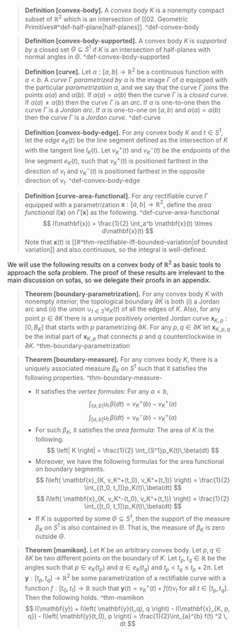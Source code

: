 > __Definition [convex-body].__ A _convex body_ $K$ is a nonempty compact subset of $\mathbb{R}^2$ which is an intersection of [[02. Geometric Primitives#^def-half-plane|half-planes]]. ^def-convex-body

> __Definition [convex-body-supported].__ A convex body $K$ is _supported by_ a closed set $\Theta \subseteq S^1$ if $K$ is an intersection of half-planes with normal angles in $\Theta$. ^def-convex-body-supported

> __Definition [curve].__ Let $\alpha : [a, b] \to \mathbb{R}^2$ be a continuous function with $a < b$. A _curve_ $\Gamma$ _parametrized by_ $\alpha$ is the image $\Gamma$ of $\alpha$ equipped with the particular _parametrization_ $\alpha$, and we say that the curve $\Gamma$ _joins_ the points $\alpha(a)$ and $\alpha(b)$.
> If $\alpha(a)=\alpha(b)$ then the curve $\Gamma$ is a _closed curve_. If $\alpha(a) \neq \alpha(b)$ then the curve $\Gamma$ is an _arc_. If $\alpha$ is one-to-one then the curve $\Gamma$ is a _Jordan arc_. If $\alpha$ is one-to-one on $[a, b)$ and $\alpha(a) = \alpha(b)$ then the curve $\Gamma$ is a _Jordan curve_. ^def-curve

> __Definition [convex-body-edge].__ For any convex body $K$ and $t \in S^1$, let the _edge_ $e_K(t)$ be the line segment defined as the intersection of $K$ with the tangent line $l_K(t)$. Let $v_K^+(t)$ and $v_K^-(t)$ be the endpoints of the line segment $e_K(t)$, such that $v_K^+(t)$ is positioned farthest in the direction of $v_t$ and $v_K^-(t)$ is positioned farthest in the opposite direction of $v_t$. ^def-convex-body-edge

> __Definition [curve-area-functional].__ For any rectifiable curve $\Gamma$ equipped with a parametrization $\mathbf{x} : [a, b] \to \mathbb{R}^2$, define the _area functional_ $I(\mathbf{x})$ on $\Gamma[\mathbf{x}]$ as the following. ^def-curve-area-functional
$$
I(\mathbf{x}) = \frac{1}{2} \int_a^b \mathbf{x}(t) \times d\mathbf{x}(t)
$$
> Note that $\mathbf{x}(t)$ is [[#^thm-rectifiable-iff-bounded-variation|of bounded variation]] and also continuous, so the integral is well-defined.

We will use the following results on a convex body of $\mathbb{R}^2$ as basic tools to approach the sofa problem. The proof of these results are irrelevant to the main discussion on sofas, so we delegate their proofs in an appendix.

> __Theorem [boundary-parametrization].__ For any convex body $K$ with nonempty interior, the topological boundary $\partial K$ is both (i) a Jordan arc and (ii) the union $\cup_{t \in S^1} e_K(t)$ of all the edges of $K$. Also, for any point $p \in \partial K$ there is a unique positively oriented Jordan curve $\mathbf{x}_{K, p} : [0, B_K]$ that starts with $p$ parametrizing $\partial K$. For any $p, q \in \partial K$ let $\mathbf{x}_{K, p, q}$ be the initial part of $\mathbf{x}_{K, p}$ that connects $p$ and $q$ counterclockwise in $\partial K$. ^thm-boundary-parametrization

> __Theorem [boundary-measure].__ For any convex body $K$, there is a uniquely associated measure $\beta_K$ on $S^1$ such that it satisfies the following properties. ^thm-boundary-measure-
> 
> - It satisfies the _vertex formulas_: For any $a < b$, 
$$
\int_{(a, b]} u_t \, \beta(dt) = v_K^+(b) - v_K^+(a) 
$$
$$
\int_{[a, b]} u_t \, \beta(dt) = v_K^-(b) - v_K^+(a) 
$$
> - For such $\beta_K$, it satisfies the _area formula_: The area of $K$ is the following.
$$
\left| K \right| = \frac{1}{2} \int_{S^1}p_K(t)\,\beta(dt)
$$
> - Moreover, we have the following formulas for the area functional on boundary segments.
$$
I\left( \mathbf{x}_{K, v_K^+(t_0), v_K^+(t_1)} \right) = \frac{1}{2} \int_{(t_0, t_1]}p_K(t)\,\beta(dt)
$$
$$
I\left( \mathbf{x}_{K, v_K^-(t_0), v_K^+(t_1)} \right) = \frac{1}{2} \int_{[t_0, t_1]}p_K(t)\,\beta(dt)
$$
> - If $K$ is supported by some $\Theta \subseteq S^1$, then the support of the measure $\beta_K$ on $S^1$ is also contained in $\Theta$. That is, the measure of $\beta_K$ is zero outside $\Theta$.

> __Theorem [mamikon].__ Let $K$ be an arbitrary convex body. Let $p, q \in \partial K$ be two different points on the boundary of $K$. Let $t_p, t_q \in \mathbb{R}$ be the angles such that $p \in e_K(t_p)$ and $q \in e_K(t_q)$ and $t_p < t_q \leq t_p + 2 \pi$. Let $\mathbf{y} : [t_p, t_q] \to \mathbb{R}^2$ be some parametrization of a rectifiable curve with a function $f : [t_0, t_1] \to \mathbb{R}$ such that $\mathbf{y}(t) = v_K^+(t) + f(t)v_t$ for all $t \in [t_p, t_q]$. Then the following holds. ^thm-mamikon
$$
I(\mathbf{y}) + I\left( \mathbf{y}(t_q), q \right) - I(\mathbf{x}_{K, p, q}) - I\left( \mathbf{y}(t_0), p \right) =  \frac{1}{2}\int_{a}^{b} f(t) ^2 \, dt
$$